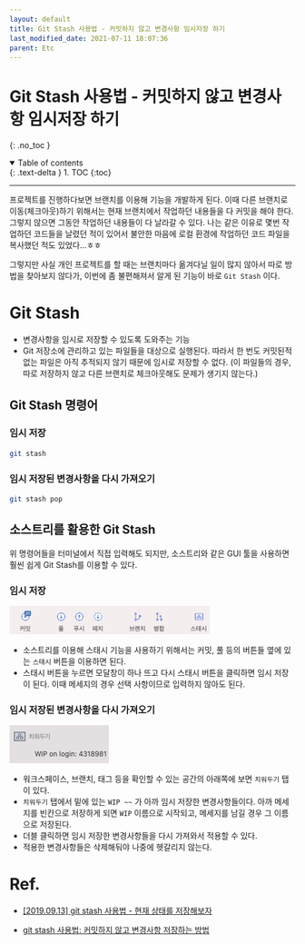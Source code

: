 ```yaml
---
layout: default
title: Git Stash 사용법 - 커밋하지 않고 변경사항 임시저장 하기
last_modified_date: 2021-07-11 18:07:36
parent: Etc
---
```


# Git Stash 사용법 - 커밋하지 않고 변경사항 임시저장 하기

{: .no_toc }

<details open markdown="block">
  <summary>
    Table of contents
  </summary>
  {: .text-delta }
1. TOC
{:toc}
</details>

---

프로젝트를 진행하다보면 브랜치를 이용해 기능을 개발하게 된다. 이때 다른 브랜치로 이동(체크아웃)하기 위해서는 현재 브랜치에서 작업하던 내용들을 다 커밋을 해야 한다. 그렇지 않으면 그동안 작업하던 내용들이 다 날라갈 수 있다. 나는 같은 이유로 몇번 작업하던 코드들을 날렸던 적이 있어서 불안한 마음에 로컬 환경에 작업하던 코드 파일을 복사했던 적도 있었다...ㅎㅎ

그렇지만 사실 개인 프로젝트를 할 때는 브랜치마다 옮겨다닐 일이 많지 않아서 따로 방법을 찾아보지 않다가, 이번에 좀 불편해져서 알게 된 기능이 바로 `Git Stash` 이다.

# Git Stash

- 변경사항을 임시로 저장할 수 있도록 도와주는 기능
- Git 저장소에 관리하고 있는 파일들을 대상으로 실행된다. 따라서 한 번도 커밋된적 없는 파일은 아직 추적되지 않기 때문에 임시로 저장할 수 없다. (이 파일들의 경우, 따로 저장하지 않고 다른 브랜치로 체크아웃해도 문제가 생기지 않는다.)

## Git Stash 명령어

### 임시 저장

```bash
git stash
```

### 임시 저장된 변경사항을 다시 가져오기

```bash
git stash pop
```

## 소스트리를 활용한 Git Stash

위 명령어들을 터미널에서 직접 입력해도 되지만, 소스트리와 같은 GUI 툴을 사용하면 훨씬 쉽게 Git Stash를 이용할 수 있다.

### 임시 저장

![stash1](/assets/images/etc/stash1.png)

- 소스트리를 이용해 스태시 기능을 사용하기 위해서는 커밋, 풀 등의 버튼들 옆에 있는 `스태시` 버튼을 이용하면 된다.
- 스태시 버튼을 누르면 모달창이 하나 뜨고 다시 스태시 버튼을 클릭하면 임시 저장이 된다. 이때 메세지의 경우 선택 사항이므로 입력하지 않아도 된다.

### 임시 저장된 변경사항을 다시 가져오기

![stash2](/assets/images/etc/stash2.png)

- 워크스페이스, 브랜치, 태그 등을 확인할 수 있는 공간의 아래쪽에 보면 `치워두기` 탭이 있다.
- `치워두기` 탭에서 밑에 있는 `WIP ~~` 가 아까 임시 저장한 변경사항들이다. 아까 메세지를 빈칸으로 저장하게 되면 `WIP` 이름으로 시작되고, 메세지를 남길 경우 그 이름으로 저장된다.
- 더블 클릭하면 임시 저장한 변경사항들을 다시 가져와서 적용할 수 있다.
- 적용한 변경사항들은 삭제해둬야 나중에 헷갈리지 않는다.

# Ref.

- [[2019.09.13] git stash 사용법 - 현재 상태를 저장해보자](https://helloinyong.tistory.com/202)

- [git stash 사용법: 커밋하지 않고 변경사항 저장하는 방법](https://www.lainyzine.com/ko/article/git-stash-usage-saving-changes-without-commit/)

